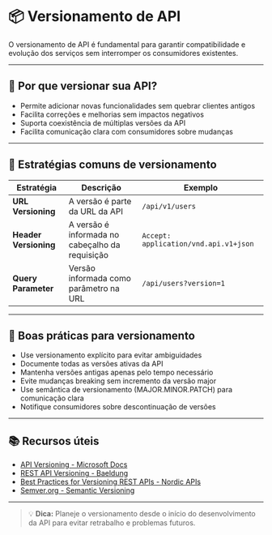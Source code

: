 # 📦 Versionamento de API

O versionamento de API é fundamental para garantir compatibilidade e evolução dos serviços sem interromper os consumidores existentes.

---

## 📌 Por que versionar sua API?

- Permite adicionar novas funcionalidades sem quebrar clientes antigos
- Facilita correções e melhorias sem impactos negativos
- Suporta coexistência de múltiplas versões da API
- Facilita comunicação clara com consumidores sobre mudanças

---

## 🧱 Estratégias comuns de versionamento

| Estratégia           | Descrição                                        | Exemplo                         |
|----------------------|-------------------------------------------------|--------------------------------|
| **URL Versioning**   | A versão é parte da URL da API                    | `/api/v1/users`                |
| **Header Versioning** | A versão é informada no cabeçalho da requisição  | `Accept: application/vnd.api.v1+json` |
| **Query Parameter**   | Versão informada como parâmetro na URL           | `/api/users?version=1`         |

---

## 🔧 Boas práticas para versionamento

- Use versionamento explícito para evitar ambiguidades
- Documente todas as versões ativas da API
- Mantenha versões antigas apenas pelo tempo necessário
- Evite mudanças breaking sem incremento da versão major
- Use semântica de versionamento (MAJOR.MINOR.PATCH) para comunicação clara
- Notifique consumidores sobre descontinuação de versões

---

## 📚 Recursos úteis

- [API Versioning - Microsoft Docs](https://learn.microsoft.com/en-us/azure/architecture/best-practices/api-design#versioning)
- [REST API Versioning - Baeldung](https://www.baeldung.com/rest-versioning)
- [Best Practices for Versioning REST APIs - Nordic APIs](https://nordicapis.com/versioning-a-rest-api/)
- [Semver.org - Semantic Versioning](https://semver.org/)

---

> 💡 **Dica:** Planeje o versionamento desde o início do desenvolvimento da API para evitar retrabalho e problemas futuros.
